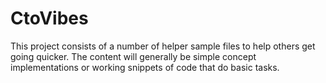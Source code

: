 # CtoVibes
This project consists of a number of helper sample files to help others get going quicker.  The content will generally be simple concept implementations or working snippets of code that do basic tasks.
